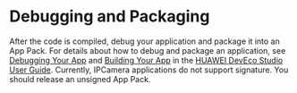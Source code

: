 # Debugging and Packaging<a name="EN-US_TOPIC_0000001055527640"></a>

After the code is compiled, debug your application and package it into an App Pack. For details about how to debug and package an application, see  [Debugging Your App](https://developer.harmonyos.com/en/docs/documentation/doc-guides/debug_overview-0000001053822404)  and  [Building Your App](https://developer.harmonyos.com/en/docs/documentation/doc-guides/build_overview-0000001055075201)  in the  [HUAWEI DevEco Studio User Guide](https://developer.harmonyos.com/en/docs/documentation/doc-guides/tools_overview-0000001053582387). Currently, IPCamera applications do not support signature. You should release an unsigned App Pack.

